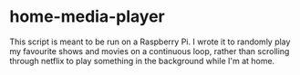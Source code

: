 # home-media-player
This script is meant to be run on a Raspberry Pi. I wrote it to randomly play my favourite shows and movies on a continuous loop, rather than scrolling through netflix to play something in the background while I'm at home.
